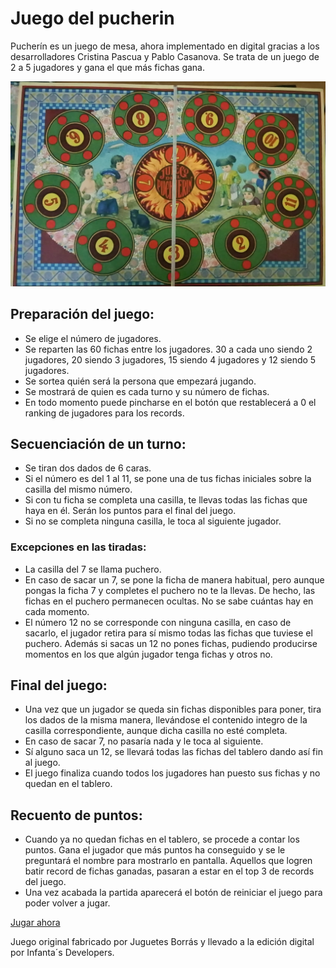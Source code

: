 # Juego del pucherin

Pucherín es un juego de mesa, ahora implementado en digital gracias a los desarrolladores Cristina Pascua y Pablo Casanova. Se trata de un juego de 2 a 5 jugadores y gana el que más fichas gana. 

![This is an image](/imagenes/puchero.jpg)


## Preparación del juego:
   - Se elige el número de jugadores.
   - Se reparten las 60 fichas entre los jugadores. 30 a cada uno siendo 2 jugadores, 20 siendo 3 jugadores, 15 siendo 4 jugadores y 12 siendo 5 jugadores.
   - Se sortea quién será la persona que empezará jugando.
   - Se mostrará de quien es cada turno y su número de fichas.
   - En todo momento puede pincharse en el botón que restablecerá a 0 el ranking de jugadores para los records.

## Secuenciación de un turno:
   - Se tiran dos dados de 6 caras.
   - Si el número es del 1 al 11, se pone una de tus fichas iniciales sobre la casilla del mismo número.
   - Si con tu ficha se completa una casilla, te llevas todas las fichas que haya en él. Serán los puntos para el final del juego.
   - Si no se completa ninguna casilla, le toca al siguiente jugador.

### Excepciones en las tiradas:
   - La casilla del 7 se llama puchero.
   - En caso de sacar un 7, se pone la ficha de manera habitual, pero aunque pongas la ficha 7 y completes el puchero no te la llevas. De hecho, las fichas en el puchero permanecen ocultas. No se sabe cuántas hay en cada momento.
   - El número 12 no se corresponde con ninguna casilla, en caso de sacarlo, el jugador retira para sí mismo todas las fichas que tuviese el puchero. Además si sacas un 12 no pones fichas, pudiendo producirse momentos en los que algún jugador tenga fichas y otros no.

## Final del juego:
   - Una vez que un jugador se queda sin fichas disponibles para poner, tira los dados de la misma manera, llevándose el contenido integro de la casilla correspondiente, aunque dicha casilla no esté completa.
   - En caso de sacar 7, no pasaría nada y le toca al siguiente.
   - Sí alguno saca un 12, se llevará todas las fichas del tablero dando así fin al juego.
   - El juego finaliza cuando todos los jugadores han puesto sus fichas y no quedan en el tablero.

## Recuento de puntos:
   - Cuando ya no quedan fichas en el tablero, se procede a contar los puntos. Gana el jugador que más puntos ha conseguido y se le preguntará el nombre para mostrarlo en pantalla. Aquellos que logren batir record de fichas ganadas, pasaran a estar en el top 3 de records del juego.
   - Una vez acabada la partida aparecerá el botón de reiniciar el juego para poder volver a jugar.

[Jugar ahora](https://kassito.github.io/Pucherin/)

Juego original fabricado por Juguetes Borrás y llevado a la edición digital por Infanta´s Developers.
